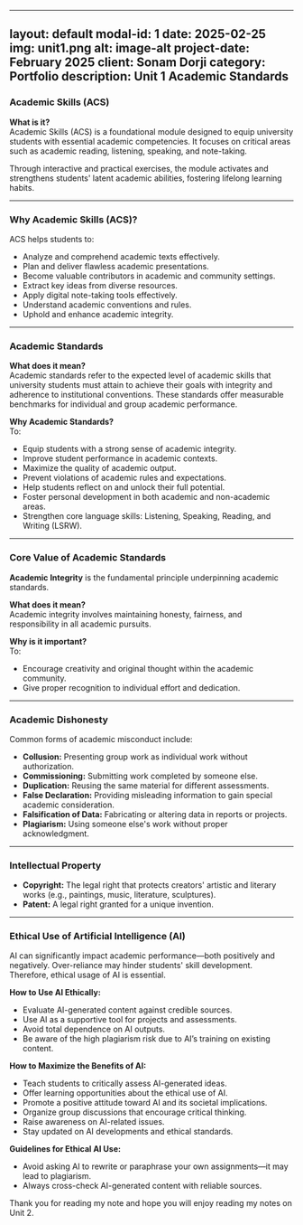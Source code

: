 ----
layout: default
modal-id: 1
date: 2025-02-25
img: unit1.png
alt: image-alt
project-date: February 2025
client: Sonam Dorji
category: Portfolio
description: Unit 1 Academic Standards
----

### **Academic Skills (ACS)**

**What is it?**  
Academic Skills (ACS) is a foundational module designed to equip university students with essential academic competencies. It focuses on critical areas such as academic reading, listening, speaking, and note-taking.

Through interactive and practical exercises, the module activates and strengthens students' latent academic abilities, fostering lifelong learning habits.

---

### **Why Academic Skills (ACS)?**

ACS helps students to:

* Analyze and comprehend academic texts effectively.
* Plan and deliver flawless academic presentations.
* Become valuable contributors in academic and community settings.
* Extract key ideas from diverse resources.
* Apply digital note-taking tools effectively.
* Understand academic conventions and rules.
* Uphold and enhance academic integrity.

---

### **Academic Standards**

**What does it mean?**  
Academic standards refer to the expected level of academic skills that university students must attain to achieve their goals with integrity and adherence to institutional conventions. These standards offer measurable benchmarks for individual and group academic performance.

**Why Academic Standards?**  
To:

* Equip students with a strong sense of academic integrity.
* Improve student performance in academic contexts.
* Maximize the quality of academic output.
* Prevent violations of academic rules and expectations.
* Help students reflect on and unlock their full potential.
* Foster personal development in both academic and non-academic areas.
* Strengthen core language skills: Listening, Speaking, Reading, and Writing (LSRW).

---

### **Core Value of Academic Standards**

**Academic Integrity** is the fundamental principle underpinning academic standards.

**What does it mean?**  
Academic integrity involves maintaining honesty, fairness, and responsibility in all academic pursuits.

**Why is it important?**  
To:

* Encourage creativity and original thought within the academic community.
* Give proper recognition to individual effort and dedication.

---

### **Academic Dishonesty**

Common forms of academic misconduct include:

* **Collusion:** Presenting group work as individual work without authorization.
* **Commissioning:** Submitting work completed by someone else.
* **Duplication:** Reusing the same material for different assessments.
* **False Declaration:** Providing misleading information to gain special academic consideration.
* **Falsification of Data:** Fabricating or altering data in reports or projects.
* **Plagiarism:** Using someone else's work without proper acknowledgment.

---

### **Intellectual Property**

* **Copyright:** The legal right that protects creators' artistic and literary works (e.g., paintings, music, literature, sculptures).
* **Patent:** A legal right granted for a unique invention.

---

### **Ethical Use of Artificial Intelligence (AI)**

AI can significantly impact academic performance—both positively and negatively. Over-reliance may hinder students' skill development. Therefore, ethical usage of AI is essential.

**How to Use AI Ethically:**

* Evaluate AI-generated content against credible sources.
* Use AI as a supportive tool for projects and assessments.
* Avoid total dependence on AI outputs.
* Be aware of the high plagiarism risk due to AI’s training on existing content.

**How to Maximize the Benefits of AI:**

* Teach students to critically assess AI-generated ideas.
* Offer learning opportunities about the ethical use of AI.
* Promote a positive attitude toward AI and its societal implications.
* Organize group discussions that encourage critical thinking.
* Raise awareness on AI-related issues.
* Stay updated on AI developments and ethical standards.

**Guidelines for Ethical AI Use:**

* Avoid asking AI to rewrite or paraphrase your own assignments—it may lead to plagiarism.
* Always cross-check AI-generated content with reliable sources.

Thank you for reading my note and hope you will enjoy reading my notes on Unit 2.

